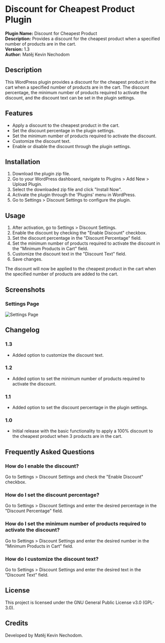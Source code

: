 # Discount for Cheapest Product Plugin

**Plugin Name:** Discount for Cheapest Product  
**Description:** Provides a discount for the cheapest product when a specified number of products are in the cart.  
**Version:** 1.3  
**Author:** Matěj Kevin Nechodom  

## Description

This WordPress plugin provides a discount for the cheapest product in the cart when a specified number of products are in the cart. The discount percentage, the minimum number of products required to activate the discount, and the discount text can be set in the plugin settings.

## Features

- Apply a discount to the cheapest product in the cart.
- Set the discount percentage in the plugin settings.
- Set the minimum number of products required to activate the discount.
- Customize the discount text.
- Enable or disable the discount through the plugin settings.

## Installation

1. Download the plugin zip file.
2. Go to your WordPress dashboard, navigate to Plugins > Add New > Upload Plugin.
3. Select the downloaded zip file and click "Install Now".
4. Activate the plugin through the 'Plugins' menu in WordPress.
5. Go to Settings > Discount Settings to configure the plugin.

## Usage

1. After activation, go to Settings > Discount Settings.
2. Enable the discount by checking the "Enable Discount" checkbox.
3. Set the discount percentage in the "Discount Percentage" field.
4. Set the minimum number of products required to activate the discount in the "Minimum Products in Cart" field.
5. Customize the discount text in the "Discount Text" field.
6. Save changes.

The discount will now be applied to the cheapest product in the cart when the specified number of products are added to the cart.

## Screenshots

### Settings Page
![Settings Page](https://i.imgur.com/P0tf2EE.png)

## Changelog

### 1.3
- Added option to customize the discount text.

### 1.2
- Added option to set the minimum number of products required to activate the discount.

### 1.1
- Added option to set the discount percentage in the plugin settings.

### 1.0
- Initial release with the basic functionality to apply a 100% discount to the cheapest product when 3 products are in the cart.

## Frequently Asked Questions

### How do I enable the discount?
Go to Settings > Discount Settings and check the "Enable Discount" checkbox.

### How do I set the discount percentage?
Go to Settings > Discount Settings and enter the desired percentage in the "Discount Percentage" field.

### How do I set the minimum number of products required to activate the discount?
Go to Settings > Discount Settings and enter the desired number in the "Minimum Products in Cart" field.

### How do I customize the discount text?
Go to Settings > Discount Settings and enter the desired text in the "Discount Text" field.

## License

This project is licensed under the GNU General Public License v3.0 (GPL-3.0).

## Credits

Developed by Matěj Kevin Nechodom.
